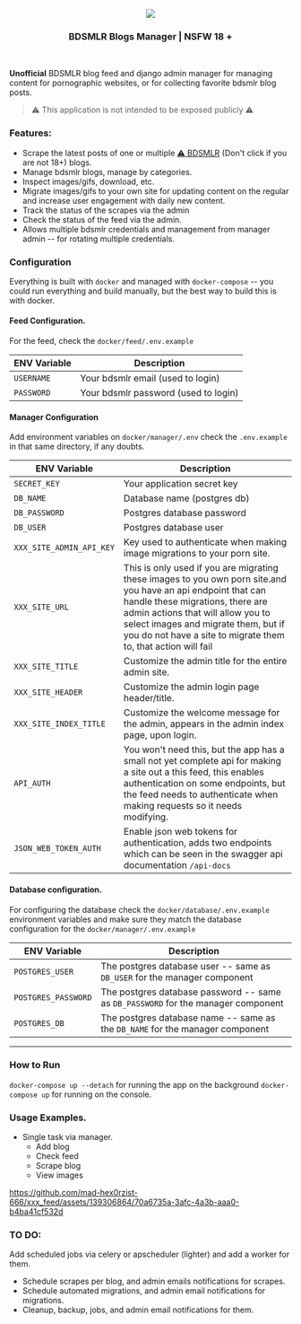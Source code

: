<p align="center">
    <img align="center" width="auto" height="auto" src="https://github.com/mad-hex0rzist-666/xxx_feed/assets/139306864/5ecb12e2-26c7-424a-b911-1fda706fe3b8">
</p>
<p align="center">
    <h3 align="center">BDSMLR Blogs Manager | NSFW 18 + </h3>
</p>

<br>

__Unofficial__ BDSMLR blog feed and django admin manager for managing content for pornographic websites, or
for collecting favorite bdsmlr blog posts.

> ⚠️ This application is not intended to be exposed publicly :warning:

### Features:

- Scrape the latest posts of one or multiple [:warning: BDSMLR](https://bdsmlr.com) (Don't click if you are not 18+) blogs.
- Manage bdsmlr blogs, manage by categories.
- Inspect images/gifs, download, etc.
- Migrate images/gifs to your own site for updating content on the regular and increase user engagement with daily new content.
- Track the status of the scrapes via the admin
- Check the status of the feed via the admin.
- Allows multiple bdsmlr credentials and management from manager admin -- for rotating multiple credentials.


### Configuration

Everything is built with `docker` and managed with `docker-compose` -- you could run everything and build manually, but the best way to build this is with docker.

#### Feed Configuration.

For the feed, check the `docker/feed/.env.example` 

| ENV Variable | Description |
| --- | --- |
| `USERNAME` | Your bdsmlr email (used to login) |
| `PASSWORD` | Your bdsmlr password (used to login) |

#### Manager Configuration

Add environment variables on `docker/manager/.env` check the `.env.example` in that same directory, if any doubts.

| ENV Variable | Description |
| --- | --- |
| `SECRET_KEY` | Your application secret key |
| `DB_NAME` | Database name (postgres db) |
| `DB_PASSWORD` | Postgres database password |
| `DB_USER` | Postgres database user |
| `XXX_SITE_ADMIN_API_KEY` | Key used to authenticate when making image migrations to your porn site. |
| `XXX_SITE_URL` | This is only used if you are migrating these images to you own porn site.and you have an api endpoint that can handle these migrations, there are admin actions that will allow you to select images and migrate them, but if you do not have a site to migrate them to, that action will fail |
| `XXX_SITE_TITLE` | Customize the admin title for the entire admin site. |
| `XXX_SITE_HEADER` | Customize the admin login page header/title. |
| `XXX_SITE_INDEX_TITLE`| Customize the welcome message for the admin, appears in the admin index page, upon login. |
| `API_AUTH` | You won't need this, but the app has a small not yet complete api for making a site out a this feed, this enables authentication on some endpoints, but the feed needs to authenticate when making requests so it needs modifying. |
|`JSON_WEB_TOKEN_AUTH` | Enable json web tokens for authentication, adds two endpoints which can be seen in the swagger api documentation `/api-docs`|

#### Database configuration.

For configuring the database check the `docker/database/.env.example` environment variables and make sure they match the database configuration for the `docker/manager/.env.example`

| ENV Variable | Description |
| --- | --- |
| `POSTGRES_USER` | The postgres database user -- same as `DB_USER` for the manager component |
| `POSTGRES_PASSWORD` | The postgres database password -- same as `DB_PASSWORD` for the manager component |
| `POSTGRES_DB` | The postgres database name -- same as the `DB_NAME` for the manager component |

---

### How to Run

`docker-compose up --detach` for running the app on the background
`docker-compose up` for running on the console.

### Usage Examples.

- Single task via manager.
    - Add blog
    - Check feed
    - Scrape blog
    - View images

https://github.com/mad-hex0rzist-666/xxx_feed/assets/139306864/70a6735a-3afc-4a3b-aaa0-b4ba41cf532d


### TO DO:

Add scheduled jobs via celery or apscheduler (lighter) and add a worker for them.
- Schedule scrapes per blog, and admin emails notifications for scrapes.
- Schedule automated migrations, and admin email notifications for migrations.
- Cleanup, backup, jobs, and admin email notifications for them.

